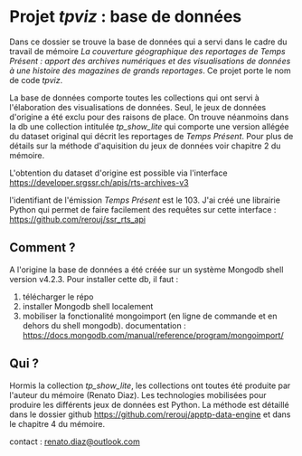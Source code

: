 # Projet *tpviz* : base de données

Dans ce dossier se trouve la base de données qui a servi dans le cadre du travail de mémoire *La couverture géographique des reportages de Temps Présent : apport des archives numériques et des visualisations de données à une histoire des magazines de grands reportages*. Ce projet porte le nom de code *tpviz*.

La base de données comporte toutes les collections qui ont servi à l'élaboration des visualisations de données. Seul, le jeux de données d'origine a été exclu pour des raisons de place. On trouve néanmoins dans la db une collection intitulée *tp_show_lite* qui comporte une version allégée du dataset original qui décrit les reportages de *Temps Présent*. Pour plus de détails sur la méthode d'aquisition du jeux de données voir chapitre 2 du mémoire.

L'obtention du dataset d'origine est possible via l'interface https://developer.srgssr.ch/apis/rts-archives-v3

l'identifiant de l'émission *Temps Présent* est le 103. J'ai créé une librairie Python qui permet de faire facilement des requêtes sur cette interface : https://github.com/rerouj/ssr_rts_api

## Comment ?

A l'origine la base de données a été créée sur un système Mongodb shell version v4.2.3. Pour installer cette db, il faut :

1. télécharger le répo
2. installer Mongodb shell localement
3. mobiliser la fonctionalité mongoimport (en ligne de commande et en dehors du shell mongodb). documentation : https://docs.mongodb.com/manual/reference/program/mongoimport/

## Qui ?

Hormis la collection *tp_show_lite*, les collections ont toutes été produite par l'auteur du mémoire (Renato Diaz). Les technologies mobilisées pour produire les différents jeux de données est Python. La méthode est détaillé dans le dossier github https://github.com/rerouj/apptp-data-engine et dans le chapitre 4 du mémoire.

contact : renato.diaz@outlook.com